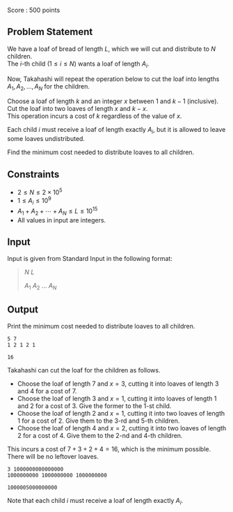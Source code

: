 Score : $500$ points

## Problem Statement

We have a loaf of bread of length $L$, which we will cut and distribute to $N$ children.<br>
The $i$-th child $(1\leq i\leq N)$ wants a loaf of length $A_i$.

Now, Takahashi will repeat the operation below to cut the loaf into lengths $A_1, A_2, \ldots, A_N$ for the children.

Choose a loaf of length $k$ and an integer $x$ between $1$ and $k-1$ (inclusive). Cut the loaf into two loaves of length $x$ and $k-x$.<br>
This operation incurs a cost of $k$ regardless of the value of $x$.

Each child $i$ must receive a loaf of length exactly $A_i$, but it is allowed to leave some loaves undistributed.

Find the minimum cost needed to distribute loaves to all children.

## Constraints

- $2 \leq N \leq 2\times 10^5$
- $1\leq A_i\leq 10^9$
- $A_1+A_2+\cdots+A_N\leq L\leq 10^{15}$
- All values in input are integers.

## Input

Input is given from Standard Input in the following format:

> $N$ $L$
> 
> $A_1$ $A_2$ $\ldots$ $A_N$

## Output

Print the minimum cost needed to distribute loaves to all children.

```input1
5 7
1 2 1 2 1
```

```output1
16
```

Takahashi can cut the loaf for the children as follows.

- Choose the loaf of length $7$ and $x=3$, cutting it into loaves of length $3$ and $4$ for a cost of $7$.
- Choose the loaf of length $3$ and $x=1$, cutting it into loaves of length $1$ and $2$ for a cost of $3$. Give the former to the $1$-st child.
- Choose the loaf of length $2$ and $x=1$, cutting it into two loaves of length $1$ for a cost of $2$. Give them to the $3$-rd and $5$-th children.
- Choose the loaf of length $4$ and $x=2$, cutting it into two loaves of length $2$ for a cost of $4$. Give them to the $2$-nd and $4$-th children.

This incurs a cost of $7+3+2+4=16$, which is the minimum possible.
There will be no leftover loaves.

```input2
3 1000000000000000
1000000000 1000000000 1000000000
```

```output2
1000005000000000
```

Note that each child $i$ must receive a loaf of length exactly $A_i$.